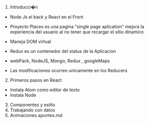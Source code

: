 1. Introducci�n

- Node Js el back y React en el Front
- Proyecto Places
es una pagina "single page aplication"
mejora la experiencia del usuario al no tener que recargar el sitio dinamico

- Maneja DOM virtual
- Redux es un contenedor del status de la Aplicacion
- webPack, NodeJS, Mongo, Redux , googleMaps
- Las modificaciones ocurren unicamente en los Reducers

2. Primeros pasos en React

- Instala Atom como editor de texto
- Instala   Node 



3. Componentes y estilo
4. Trabajando con datos
5. Animaciones
apuntes.md

